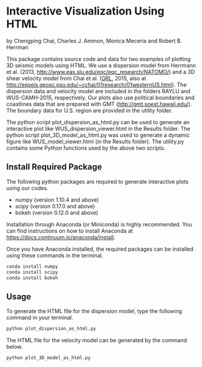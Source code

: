 # Interactive Visualization Using HTML

by Chengping Chai, Charles J. Ammon, Monica Meceria and Robert B. Herrman

This package contains source code and data for two examples of plotting 3D seismic models using HTML. We use a dispersion model from Herrmann et al. (2013, http://www.eas.slu.edu/eqc/eqc_research/NATOMO/) and a 3D shear velocity model from Chai et al. ([GRL](http://onlinelibrary.wiley.com/doi/10.1002/2015GL063733/full), 2015, also at http://eqseis.geosc.psu.edu/~cchai/01research/01westernUS.html). The dispersion data and velocity model are included in the folders RAYLU and WUS-CAMH-2015, respectively. Our plots also use political boundaries and coastlines data that are prepared with GMT (http://gmt.soest.hawaii.edu/). The boundary data for U.S. region are provided in the utility folder.

The python script plot_dispersion_as_html.py can be used to generate an interactive plot like WUS_dispersion_viewer.html in the Results folder. The python script plot_3D_model_as_html.py was used to generate a dynamic figure like WUS_model_viewer.html (in the Results folder). The utility.py contains some Python functions used by the above two scripts.

## Install Required Package

The following python packages are required to generate interactive plots using our codes.

* numpy (version 1.10.4 and above)
* scipy (version 0.17.0 and above)
* bokeh (version 0.12.0 and above)

Installation through Anaconda (or Miniconda) is highly recommended. You can find instructions on how to install Anaconda at https://docs.continuum.io/anaconda/install.

Once you have Anaconda installed, the required packages can be installed using these commands in the terminal.

```bash
conda install numpy
conda install scipy
conda install bokeh
```

## Usage

To generate the HTML file for the dispersion model, type the following command in your terminal.

```bash
python plot_dispersion_as_html.py
```

The HTML file for the velocity model can be generated by the command below.

```bash
python plot_3D_model_as_html.py
```
